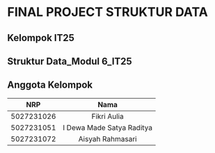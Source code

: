 # FINAL PROJECT STRUKTUR DATA

## Kelompok IT25
## Struktur Data_Modul 6_IT25

## Anggota Kelompok

| NRP        | Nama                            |
|:----------:|:-------------------------------:|
| 5027231026 | Fikri Aulia                     |
| 5027231051 | I Dewa Made Satya Raditya       |
| 5027231072 | Aisyah Rahmasari                |
